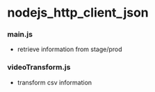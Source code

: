 # nodejs_http_client_json

### main.js

- retrieve information from stage/prod

### videoTransform.js

- transform csv information
